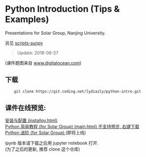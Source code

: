 # Python Introduction (Tips & Examples)

Presentations for Solar Group, Nanjing University.

另见 [scripts-sunpy](https://coding.net/u/lydiazly/p/scripts-sunpy/git?public=true)

> Update: 2018-06-27

(课件题图来自 www.digitalocean.com)

## 下载

```sh
    git clone https://git.coding.net/lydiazly/python-intro.git
```

## 课件在线预览:

<a href="http://htmlpreview.github.io/?https://coding.net/u/lydiazly/p/python-intro/git/raw/master/installpy.html" target="_blank">
安装与配置 (installpy.html)
</a>
<br>

<a href="https://coding.net/u/lydiazly/p/python-intro/git/raw/master/main.html" target="_blank">
Python 简易教程 (for Solar Group) (main.html) 不支持预览, 右键下载
</a>
<br>

<a href="" target="_blank">
Python 进阶 (for Solar Group)
</a>
(即将上线)

ipynb 版本请下载之后用 jupyter notebook 打开.<br>
(为了之后的更新, 推荐 clone 这个仓库)